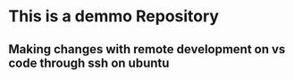# This is a demmo Repository


## Making changes with remote development on vs code through ssh on ubuntu 
